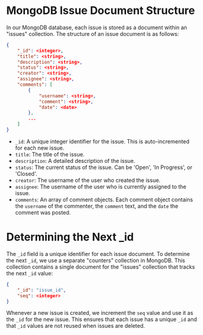 # MongoDB Issue Document Structure

In our MongoDB database, each issue is stored as a document within an "issues" collection. The structure of an issue document is as follows:

```json
{
    "_id": <integer>,
    "title": <string>,
    "description": <string>,
    "status": <string>,
    "creator": <string>,
    "assignee": <string>,
    "comments": [
        {
            "username": <string>,
            "comment": <string>,
            "date": <date>
        },
        ...
    ]
}
```

- `_id`: A unique integer identifier for the issue. This is auto-incremented for each new issue.
- `title`: The title of the issue.
- `description`: A detailed description of the issue.
- `status`: The current status of the issue. Can be 'Open', 'In Progress', or 'Closed'.
- `creator`: The username of the user who created the issue.
- `assignee`: The username of the user who is currently assigned to the issue.
- `comments`: An array of comment objects. Each comment object contains the `username` of the commenter, the `comment` text, and the `date` the comment was posted.

# Determining the Next _id

The `_id` field is a unique identifier for each issue document. To determine the next `_id`, we use a separate "counters" collection in MongoDB. This collection contains a single document for the "issues" collection that tracks the next `_id` value:

```json
{
    "_id": "issue_id",
    "seq": <integer>
}
```

Whenever a new issue is created, we increment the `seq` value and use it as the `_id` for the new issue. This ensures that each issue has a unique `_id` and that `_id` values are not reused when issues are deleted.